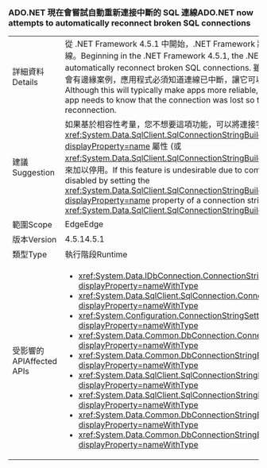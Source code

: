 ### <a name="adonet-now-attempts-to-automatically-reconnect-broken-sql-connections"></a><span data-ttu-id="f411a-101">ADO.NET 現在會嘗試自動重新連接中斷的 SQL 連線</span><span class="sxs-lookup"><span data-stu-id="f411a-101">ADO.NET now attempts to automatically reconnect broken SQL connections</span></span>

|   |   |
|---|---|
|<span data-ttu-id="f411a-102">詳細資料</span><span class="sxs-lookup"><span data-stu-id="f411a-102">Details</span></span>|<span data-ttu-id="f411a-103">從 .NET Framework 4.5.1 中開始，.NET Framework 將嘗試自動重新連接中斷的 SQL 連線。</span><span class="sxs-lookup"><span data-stu-id="f411a-103">Beginning in the .NET Framework 4.5.1, the .NET Framework will attempt to automatically reconnect broken SQL connections.</span></span> <span data-ttu-id="f411a-104">雖然這通常會讓應用程式更可靠，但是會有邊緣案例，應用程式必須知道連線已中斷，讓它可以在重新連接時採取某些動作。</span><span class="sxs-lookup"><span data-stu-id="f411a-104">Although this will typically make apps more reliable, there are edge cases in which an app needs to know that the connection was lost so that it can take some action upon reconnection.</span></span>|
|<span data-ttu-id="f411a-105">建議</span><span class="sxs-lookup"><span data-stu-id="f411a-105">Suggestion</span></span>|<span data-ttu-id="f411a-106">如果基於相容性考量，您不想要這項功能，可以將連接字串的 <xref:System.Data.SqlClient.SqlConnectionStringBuilder.ConnectRetryCount?displayProperty=name> 屬性 (或 <xref:System.Data.SqlClient.SqlConnectionStringBuilder?displayProperty=name>) 設為 0 來加以停用。</span><span class="sxs-lookup"><span data-stu-id="f411a-106">If this feature is undesirable due to compatibility concerns, it can be disabled by setting the <xref:System.Data.SqlClient.SqlConnectionStringBuilder.ConnectRetryCount?displayProperty=name> property of a connection string (or <xref:System.Data.SqlClient.SqlConnectionStringBuilder?displayProperty=name>) to 0.</span></span>|
|<span data-ttu-id="f411a-107">範圍</span><span class="sxs-lookup"><span data-stu-id="f411a-107">Scope</span></span>|<span data-ttu-id="f411a-108">Edge</span><span class="sxs-lookup"><span data-stu-id="f411a-108">Edge</span></span>|
|<span data-ttu-id="f411a-109">版本</span><span class="sxs-lookup"><span data-stu-id="f411a-109">Version</span></span>|<span data-ttu-id="f411a-110">4.5.1</span><span class="sxs-lookup"><span data-stu-id="f411a-110">4.5.1</span></span>|
|<span data-ttu-id="f411a-111">類型</span><span class="sxs-lookup"><span data-stu-id="f411a-111">Type</span></span>|<span data-ttu-id="f411a-112">執行階段</span><span class="sxs-lookup"><span data-stu-id="f411a-112">Runtime</span></span>|
|<span data-ttu-id="f411a-113">受影響的 API</span><span class="sxs-lookup"><span data-stu-id="f411a-113">Affected APIs</span></span>|<ul><li><xref:System.Data.IDbConnection.ConnectionString?displayProperty=nameWithType></li><li><xref:System.Data.SqlClient.SqlConnection.ConnectionString?displayProperty=nameWithType></li><li><xref:System.Configuration.ConnectionStringSettings.ConnectionString?displayProperty=nameWithType></li><li><xref:System.Data.Common.DbConnection.ConnectionString?displayProperty=nameWithType></li><li><xref:System.Data.Common.DbConnectionStringBuilder.ConnectionString?displayProperty=nameWithType></li><li><xref:System.Data.SqlClient.SqlConnectionStringBuilder.%23ctor?displayProperty=nameWithType></li><li><xref:System.Data.SqlClient.SqlConnectionStringBuilder.%23ctor(System.String)?displayProperty=nameWithType></li><li><xref:System.Data.Common.DbConnectionStringBuilder.%23ctor?displayProperty=nameWithType></li><li><xref:System.Data.Common.DbConnectionStringBuilder.%23ctor(System.Boolean)?displayProperty=nameWithType></li></ul>|

